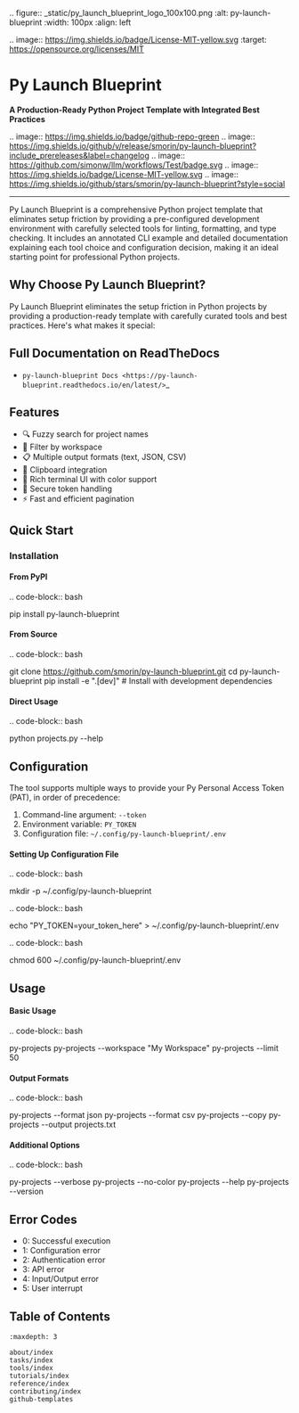 .. figure:: _static/py_launch_blueprint_logo_100x100.png
   :alt: py-launch-blueprint
   :width: 100px
   :align: left

.. image:: https://img.shields.io/badge/License-MIT-yellow.svg
   :target: https://opensource.org/licenses/MIT

Py Launch Blueprint
===================

**A Production-Ready Python Project Template with Integrated Best Practices**

.. image:: https://img.shields.io/badge/github-repo-green
.. image:: https://img.shields.io/github/v/release/smorin/py-launch-blueprint?include_prereleases&label=changelog
.. image:: https://github.com/simonw/llm/workflows/Test/badge.svg
.. image:: https://img.shields.io/badge/License-MIT-yellow.svg
.. image:: https://img.shields.io/github/stars/smorin/py-launch-blueprint?style=social

---

Py Launch Blueprint is a comprehensive Python project template that eliminates setup friction by providing a pre-configured development environment with carefully selected tools for linting, formatting, and type checking. It includes an annotated CLI example and detailed documentation explaining each tool choice and configuration decision, making it an ideal starting point for professional Python projects.

Why Choose Py Launch Blueprint?
--------------------------------

Py Launch Blueprint eliminates the setup friction in Python projects by providing a production-ready template with carefully curated tools and best practices. Here's what makes it special:

Full Documentation on ReadTheDocs
---------------------------------

- `py-launch-blueprint Docs <https://py-launch-blueprint.readthedocs.io/en/latest/>`_

Features
--------

- 🔍 Fuzzy search for project names  
- 🏢 Filter by workspace  
- 📋 Multiple output formats (text, JSON, CSV)  
- 📎 Clipboard integration  
- 🎨 Rich terminal UI with color support  
- 🔐 Secure token handling  
- ⚡ Fast and efficient pagination  

Quick Start
-----------

### Installation

#### From PyPI

.. code-block:: bash

   pip install py-launch-blueprint

#### From Source

.. code-block:: bash

   git clone https://github.com/smorin/py-launch-blueprint.git
   cd py-launch-blueprint
   pip install -e ".[dev]"  # Install with development dependencies

#### Direct Usage

.. code-block:: bash

   python projects.py --help

Configuration
-------------

The tool supports multiple ways to provide your Py Personal Access Token (PAT), in order of precedence:

1. Command-line argument: `--token`
2. Environment variable: `PY_TOKEN`
3. Configuration file: `~/.config/py-launch-blueprint/.env`

#### Setting Up Configuration File

.. code-block:: bash

   mkdir -p ~/.config/py-launch-blueprint

.. code-block:: bash

   echo "PY_TOKEN=your_token_here" > ~/.config/py-launch-blueprint/.env

.. code-block:: bash

   chmod 600 ~/.config/py-launch-blueprint/.env

Usage
-----

#### Basic Usage

.. code-block:: bash

   py-projects
   py-projects --workspace "My Workspace"
   py-projects --limit 50

#### Output Formats

.. code-block:: bash

   py-projects --format json
   py-projects --format csv
   py-projects --copy
   py-projects --output projects.txt

#### Additional Options

.. code-block:: bash

   py-projects --verbose
   py-projects --no-color
   py-projects --help
   py-projects --version

Error Codes
-----------

- 0: Successful execution  
- 1: Configuration error  
- 2: Authentication error  
- 3: API error  
- 4: Input/Output error  
- 5: User interrupt  

Table of Contents
-----------------

```{toctree}
:maxdepth: 3

about/index
tasks/index
tools/index
tutorials/index
reference/index
contributing/index
github-templates